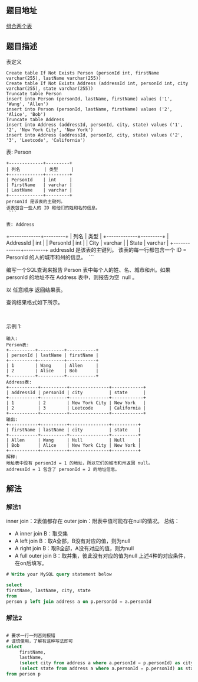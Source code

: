 
## 题目地址
[组合两个表](https://leetcode.cn/problems/combine-two-tables/)

## 题目描述

表定义
```
Create table If Not Exists Person (personId int, firstName varchar(255), lastName varchar(255))
Create table If Not Exists Address (addressId int, personId int, city varchar(255), state varchar(255))
Truncate table Person
insert into Person (personId, lastName, firstName) values ('1', 'Wang', 'Allen')
insert into Person (personId, lastName, firstName) values ('2', 'Alice', 'Bob')
Truncate table Address
insert into Address (addressId, personId, city, state) values ('1', '2', 'New York City', 'New York')
insert into Address (addressId, personId, city, state) values ('2', '3', 'Leetcode', 'California')

```


表: Person
```
+-------------+---------+
| 列名         | 类型     |
+-------------+---------+
| PersonId    | int     |
| FirstName   | varchar |
| LastName    | varchar |
+-------------+---------+
personId 是该表的主键列。
该表包含一些人的 ID 和他们的姓和名的信息。
 ```

表: Address
```

+-------------+---------+
| 列名         | 类型    |
+-------------+---------+
| AddressId   | int     |
| PersonId    | int     |
| City        | varchar |
| State       | varchar |
+-------------+---------+
addressId 是该表的主键列。
该表的每一行都包含一个 ID = PersonId 的人的城市和州的信息。
 ```

编写一个SQL查询来报告 Person 表中每个人的姓、名、城市和州。如果 personId 的地址不在 Address 表中，则报告为空  null 。

以 任意顺序 返回结果表。

查询结果格式如下所示。

 

示例 1:
```
输入: 
Person表:
+----------+----------+-----------+
| personId | lastName | firstName |
+----------+----------+-----------+
| 1        | Wang     | Allen     |
| 2        | Alice    | Bob       |
+----------+----------+-----------+
Address表:
+-----------+----------+---------------+------------+
| addressId | personId | city          | state      |
+-----------+----------+---------------+------------+
| 1         | 2        | New York City | New York   |
| 2         | 3        | Leetcode      | California |
+-----------+----------+---------------+------------+
输出: 
+-----------+----------+---------------+----------+
| firstName | lastName | city          | state    |
+-----------+----------+---------------+----------+
| Allen     | Wang     | Null          | Null     |
| Bob       | Alice    | New York City | New York |
+-----------+----------+---------------+----------+
解释: 
地址表中没有 personId = 1 的地址，所以它们的城市和州返回 null。
addressId = 1 包含了 personId = 2 的地址信息。
```


## 解法
### 解法1


inner join：2表值都存在
outer join：附表中值可能存在null的情况。
总结：
* A inner join B：取交集
* A left join B：取A全部，B没有对应的值，则为null
* A right join B：取B全部，A没有对应的值，则为null
* A full outer join B：取并集，彼此没有对应的值为null
上述4种的对应条件，在on后填写。

```sql
# Write your MySQL query statement below

select 
firstName, lastName, city, state
from
person p left join address a on p.personId = a.personId

```


### 解法2
```sql

# 要求一行一列否则报错
# 谨慎使用，了解有这种写法即可
select 
     firstName, 
     lastName, 
     (select city from address a where a.personId = p.personId) as city, 
     (select state from address a where a.personId = p.personId) as state  
from person p

```

